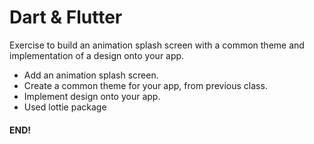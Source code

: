 # Dart & Flutter

Exercise to build an animation splash screen with a common theme and 
implementation of a design onto your app.
* Add an animation splash screen.
* Create a common theme for your app, from previous class.
* Implement design onto your app.
* Used lottie package

#### END!